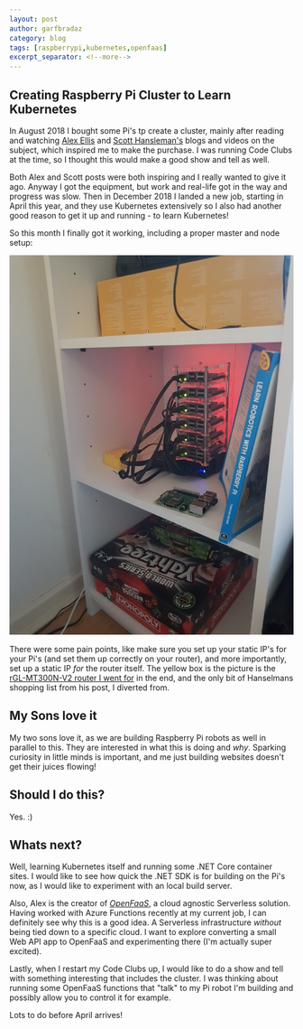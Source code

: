 ```yaml
---
layout: post
author: garfbradaz
category: blog
tags: [raspberrypi,kubernetes,openfaas]
excerpt_separator: <!--more-->
---
```

## Creating Raspberry Pi Cluster to Learn Kubernetes

In August 2018 I bought some Pi's tp create a cluster, mainly after reading and watching [Alex Ellis](https://blog.alexellis.io/build-your-own-bare-metal-arm-cluster/) and [Scott Hansleman's](https://www.hanselman.com/blog/HowToBuildAKubernetesClusterWithARMRaspberryPiThenRunNETCoreOnOpenFaas.aspx) blogs and videos on the subject, which inspired me to make the purchase. I was running Code Clubs at the time, so I thought this would make a good show and tell as well.<!--more-->

Both Alex and Scott posts were both inspiring and I really wanted to give it ago. Anyway I got the equipment, but work and real-life got in the way and progress was slow. Then in December 2018 I landed a new job, starting in April this year, and they use Kubernetes extensively so I also had another good reason to get it up and running - to learn Kubernetes!

So this month I finally got it working, including a proper master and node setup:

![](/assets/img/posts/Pi-3.jpg)

There were some pain points, like make sure you set up your static IP's for your Pi's (and set them up correctly on your router), and more importantly, set up a static IP *for* the router itself. The yellow box is the picture is the [rGL-MT300N-V2 router I went for](https://www.amazon.co.uk/gp/product/B073TSK26W/ref=oh_aui_search_asin_title?ie=UTF8&psc=1)  in the end, and the only bit of Hanselmans shopping list from his post, I diverted from.

## My Sons love it

My two sons love it, as we are building Raspberry Pi robots as well in parallel to this. They are interested in what this is doing and *why*. Sparking curiosity in little minds is important, and me just building websites doesn't get their juices flowing!

## Should I do this?
Yes. :)

## Whats next?

Well, learning Kubernetes itself and running some .NET Core container sites. I would like to see how quick the .NET SDK is for building on the Pi's now, as I would like to experiment with an local build server.

Also, Alex is the creator of [*OpenFaaS*](https://www.openfaas.com/), a cloud agnostic Serverless solution. Having worked with Azure Functions recently at my current job, I can definitely see why this is a good idea. A Serverless infrastructure *without* being tied down to a specific cloud. I want to explore converting a small Web API app to OpenFaaS and experimenting there (I'm actually super excited).

Lastly, when I restart my Code Clubs up, I would like to do a show and tell with something interesting that includes the cluster. I was thinking about running some OpenFaaS functions that "talk" to my Pi robot I'm building and possibly allow you to control it for example.

Lots to do before April arrives!


